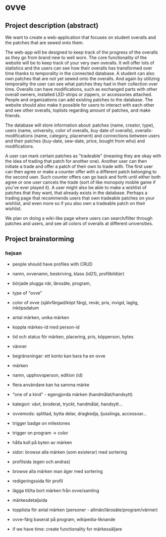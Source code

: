# ovve
## Project description (abstract)
We want to create a web-application that focuses on student overalls and the patches that are sewed onto them.

The web-app will be designed to keep track of the progress of the overalls as they go from brand new to well worn. The core functionality of the website will be to keep track of your very own overalls. It will offer lots of statistics and the users can see how their overalls has transformed over time thanks to temporality in the connected database. A student can also own patches that are not yet sewed onto the overalls. And again by utilizing temporality the user can see what patches they had in their collection over time. Overalls can have modifications, such as exchanged parts with other overall owners, installed LED-strips or zippers, or accessories attached. People and organizations can add existing patches to the database. The website should also make it possible for users to interact with each other and see other overalls, toplists regarding amount of patches, and make friends.

The database will store information about:
patches (name, creator, type), users (name, university, color of overalls, buy date of overalls), overalls-modifications (name, category, placement) and connections between users and their patches (buy-date, sew-date, price, bought from who) and modifications.

A user can mark certain patches as "tradeable" (meaning they are okay with the idea of trading that patch for another one). Another user can then initiate a trade and offer a patch of their own to trade with. The first user can then agree or make a counter offer with a different patch belonging to the second user. Such counter offers can go back and forth until either both agree or one user cancels the trade (sort of like monopoly mobile game if you've ever played it). A user might also be able to make a wishlist of patches that they want, that already exists in the database. Perhaps a trading page that recommends users that own tradeable patches on your wishlist, and even more so if you also own a tradeable patch on their wishlist.

We plan on doing a wiki-like page where users can search/filter through patches and users, and see all colors of overalls at different universities.

## Project brainstorming
### hejsan
- people should have profiles with CRUD
- namn, ovvenamn, beskriving, klass (id21), profilbild(er)
- började plugga när, lärosäte, program,
- type of "ovve"
- color of ovve (självfärgad/köpt färg), revär, pris, invigd, laglig, inköpsdatum
- antal märken, unika märken
- koppla märkes-id med person-id
- tid och status för märken, placering, pris, köpperson, bytes
- vänner
- begränsningar: ett konto kan bara ha en ovve

- märken
- namn, upphovsperson, edition (id)
- flera användare kan ha samma märke
- "one of a kind" - egengjorda märken (handmålat/handsytt)
- kategori: vävt, broderat, tryckt, handmålat, handsytt...

- ovvemods: splittad, bytta delar, dragkedja, ljusslinga, accessoar...

- trigger badge on milestones
- trigger on program -> color

- hålla koll på byten av märken

- sidor: browse alla märken (som existerar) med sortering
- profilsida (egen och andras)
- browse alla märken man äger med sortering
- redigeringssida för profil
- lägga till/ta bort märken från ovve/samling
- märkesdetaljsida
- topplista för antal märken (personer - allmän/lärosäte/program/vänner)
- ovve-färg baserat på program, wikipedia-liknande

- if we have time: create functionality for märkessäljare
